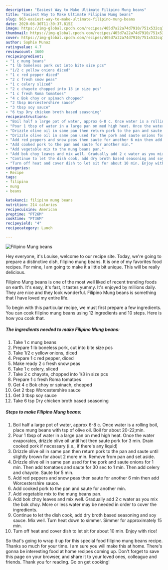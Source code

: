 ```yaml
---
description: "Easiest Way to Make Ultimate Filipino Mung beans"
title: "Easiest Way to Make Ultimate Filipino Mung beans"
slug: 963-easiest-way-to-make-ultimate-filipino-mung-beans
date: 2020-06-30T11:30:37.815Z
image: https://img-global.cpcdn.com/recipes/405d7a22a74d7910/751x532cq70/filipino-mung-beans-recipe-main-photo.jpg
thumbnail: https://img-global.cpcdn.com/recipes/405d7a22a74d7910/751x532cq70/filipino-mung-beans-recipe-main-photo.jpg
cover: https://img-global.cpcdn.com/recipes/405d7a22a74d7910/751x532cq70/filipino-mung-beans-recipe-main-photo.jpg
author: Sophie Munoz
ratingvalue: 4.7
reviewcount: 3600
recipeingredient:
- "1 c mung beans"
- "1 lb boneless pork cut into bite size pcs"
- "1/2 c yellow onions diced"
- "1 c red pepper diced"
- "2 c fresh snow peas"
- "1 c celery sliced"
- "2 c chayote chopped into 13 in size pcs"
- "1 c fresh Roma tomatoes"
- "4 c Bok choy or spinach chopped"
- "2 tbsp Worcestershire sauce"
- "3 tbsp soy sauce"
- "6 tsp Dry chicken broth based seasoning"
recipeinstructions:
- "Boil half a large pot of water, approx 6-8 c. Once water is a rolling boil, place mung beans with tsp of olive oil. Boil for about 20-22;min."
- "Pour 1 tbsp of water in a large pan on med high heat. Once the water evaporates, drizzle olive oil until hot then saute pork for 3 min. Drain cooked pork if necessary (i.e., if there&#39;s any liquid)"
- "Drizzle olive oil in same pan then return pork to the pan and saute until slightly brown for about 2 more min. Remove from pan and set aside."
- "Drizzle olive oil in same pan used for the pork and saute onions for 1 min. Then add tomatoes and saute for 30 sec to 1 min. Then add celery and chayote. Saute for 5 min."
- "Add red peppers and snow peas then saute for another 6 min then add Worcestershire sauce."
- "Add cooked pork to the pan and saute for another min."
- "Add vegetable mix to the mung beans pan."
- "Add bok choy leaves and mix well. Gradually add 2 c water as you mix the bok choy. More or less water may be needed in order to cover the ingredients."
- "Continue to let the dish cook, add dry broth based seasoning and soy sauce. Mix well. Turn heat down to simmer. Simmer for approximately 15 min."
- "Turn off heat and cover dish to let sit for about 10 min. Enjoy with rice!"
categories:
- Recipe
tags:
- filipino
- mung
- beans

katakunci: filipino mung beans 
nutrition: 214 calories
recipecuisine: American
preptime: "PT26M"
cooktime: "PT36M"
recipeyield: "4"
recipecategory: Lunch

---
```



![Filipino Mung beans](https://img-global.cpcdn.com/recipes/405d7a22a74d7910/751x532cq70/filipino-mung-beans-recipe-main-photo.jpg)

Hey everyone, it's Louise, welcome to our recipe site. Today, we're going to prepare a distinctive dish, filipino mung beans. It is one of my favorites food recipes. For mine, I am going to make it a little bit unique. This will be really delicious.



Filipino Mung beans is one of the most well liked of recent trending foods on earth. It's easy, it's fast, it tastes yummy. It's enjoyed by millions daily. They are nice and they look wonderful. Filipino Mung beans is something that I have loved my entire life.


To begin with this particular recipe, we must first prepare a few ingredients. You can cook filipino mung beans using 12 ingredients and 10 steps. Here is how you cook that.

<!--inarticleads1-->

##### The ingredients needed to make Filipino Mung beans:

1. Take 1 c mung beans
1. Prepare 1 lb boneless pork, cut into bite size pcs
1. Take 1/2 c yellow onions, diced
1. Prepare 1 c red pepper, diced
1. Make ready 2 c fresh snow peas
1. Take 1 c celery, sliced
1. Take 2 c chayote, chopped into 1/3 in size pcs
1. Prepare 1 c fresh Roma tomatoes
1. Get 4 c Bok choy or spinach, chopped
1. Get 2 tbsp Worcestershire sauce
1. Get 3 tbsp soy sauce
1. Take 6 tsp Dry chicken broth based seasoning




<!--inarticleads2-->

##### Steps to make Filipino Mung beans:

1. Boil half a large pot of water, approx 6-8 c. Once water is a rolling boil, place mung beans with tsp of olive oil. Boil for about 20-22;min.
1. Pour 1 tbsp of water in a large pan on med high heat. Once the water evaporates, drizzle olive oil until hot then saute pork for 3 min. Drain cooked pork if necessary (i.e., if there&#39;s any liquid)
1. Drizzle olive oil in same pan then return pork to the pan and saute until slightly brown for about 2 more min. Remove from pan and set aside.
1. Drizzle olive oil in same pan used for the pork and saute onions for 1 min. Then add tomatoes and saute for 30 sec to 1 min. Then add celery and chayote. Saute for 5 min.
1. Add red peppers and snow peas then saute for another 6 min then add Worcestershire sauce.
1. Add cooked pork to the pan and saute for another min.
1. Add vegetable mix to the mung beans pan.
1. Add bok choy leaves and mix well. Gradually add 2 c water as you mix the bok choy. More or less water may be needed in order to cover the ingredients.
1. Continue to let the dish cook, add dry broth based seasoning and soy sauce. Mix well. Turn heat down to simmer. Simmer for approximately 15 min.
1. Turn off heat and cover dish to let sit for about 10 min. Enjoy with rice!




So that's going to wrap it up for this special food filipino mung beans recipe. Thanks so much for your time. I am sure you will make this at home. There's gonna be interesting food at home recipes coming up. Don't forget to save this page on your browser, and share it to your loved ones, colleague and friends. Thank you for reading. Go on get cooking!
